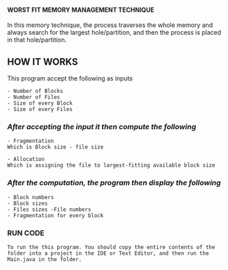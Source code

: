 #### WORST FIT MEMORY MANAGEMENT TECHNIQUE
In this memory technique, the process traverses the whole memory and always search for the largest hole/partition, and then the process is placed in that hole/partition.

## HOW IT WORKS
This program accept the following as inputs

	- Number of Blocks
	- Number of Files
	- Size of every Block
	- Size of every Files
	
### *After accepting the input it then compute the following*

	- Fragmentation
	Which is Block size - file size

	- Allocation
	Which is assigning the file to largest-fitting available block size

### *After the computation, the program then display the following*

	- Block numbers
	- Block sizes
	- Files sizes -File numbers
	- Fragmentation for every block


### RUN CODE
	To run the this program. You should copy the entire contents of the folder into a project in the IDE or Text Editor, and then run the Main.java in the folder.